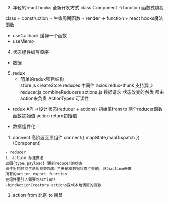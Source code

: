 

3. 年轻的react hooks 全新开发方式
 class Component ->function
 函数式编程

 class  +  construction +  生命周期函数  + render -> function + react hooks魔法函数
 - useCallback 缓存一个函数
 - useMemo 

 4. 状态组件编写顺序
   - 数据

 5. redux 
    - 简单的redux项目结构  
    store.js  createStore reduces
    中间件 axios redux-thunk 支持异步
    reducer.js combineReducers
    actions.js 数据请求 状态改变的触发  都由action来负责
    ActionTypes 可读性
   
   - redux API ->设计状态(reducer + actions)
    初始值from to  两个reducer函数
    函数初始值 action return初始值



  - 数据组件化
  1. connect 高阶返回原组件
    connect({
      mapState,mapDispatch
    })(Component)


    - reducer
    1. action 标准做法
    返回{type payload} 更新reducer的状态
    组件里的时间生命周期等功能 主要是和数据状态打交道，归为action来做
    所有的action export function
    在组件里引入需要的actions
    -bindActionCreators actions变成本地调用的函数  

  1. action 
     from 北京
     to   南昌
